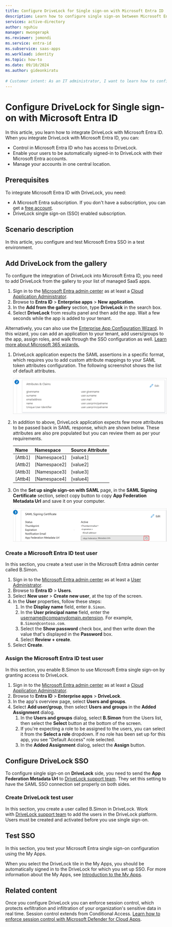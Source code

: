 ```yaml
---
title: Configure DriveLock for Single sign-on with Microsoft Entra ID
description: Learn how to configure single sign-on between Microsoft Entra ID and DriveLock.
services: active-directory
author: nguhiu
manager: mwongerapk
ms.reviewer: jomondi
ms.service: entra-id
ms.subservice: saas-apps
ms.workload: identity
ms.topic: how-to
ms.date: 09/10/2024
ms.author: gideonkiratu

# Customer intent: As an IT administrator, I want to learn how to configure single sign-on between Microsoft Entra ID and Directory Services so that I can control who has access to Directory Services, enable automatic sign-in with Microsoft Entra accounts, and manage my accounts in one central location.
---
```


# Configure DriveLock for Single sign-on with Microsoft Entra ID

In this article,  you learn how to integrate DriveLock with Microsoft Entra ID. When you integrate DriveLock with Microsoft Entra ID, you can:

* Control in Microsoft Entra ID who has access to DriveLock.
* Enable your users to be automatically signed-in to DriveLock with their Microsoft Entra accounts.
* Manage your accounts in one central location.

## Prerequisites

To integrate Microsoft Entra ID with DriveLock, you need:

* A Microsoft Entra subscription. If you don't have a subscription, you can get a [free account](https://azure.microsoft.com/pricing/purchase-options/azure-account?cid=msft_learn).
* DriveLock single sign-on (SSO) enabled subscription.

## Scenario description

In this article,  you configure and test Microsoft Entra SSO in a test environment.







## Add DriveLock from the gallery

To configure the integration of DriveLock into Microsoft Entra ID, you need to add DriveLock from the gallery to your list of managed SaaS apps.

1. Sign in to the [Microsoft Entra admin center](https://entra.microsoft.com) as at least a [Cloud Application Administrator](~/identity/role-based-access-control/permissions-reference.md#cloud-application-administrator).
1. Browse to **Entra ID** > **Enterprise apps** > **New application**.
1. In the **Add from the gallery** section, type **DriveLock** in the search box.
1. Select **DriveLock** from results panel and then add the app. Wait a few seconds while the app is added to your tenant.

Alternatively, you can also use the [Enterprise App Configuration Wizard](https://portal.office.com/AdminPortal/home?Q=Docs#/azureadappintegration). In this wizard, you can add an application to your tenant, add users/groups to the app, assign roles, and walk through the SSO configuration as well. [Learn more about Microsoft 365 wizards.](/microsoft-365/admin/misc/azure-ad-setup-guides)

1. DriveLock application expects the SAML assertions in a specific format, which requires you to add custom attribute mappings to your SAML token attributes configuration. The following screenshot shows the list of default attributes.

	![Screenshot of default application attributes on the setup page.](common/default-attributes.png)

1. In addition to above, DriveLock application expects few more attributes to be passed back in SAML response, which are shown below. These attributes are also pre populated but you can review them as per your requirements.
	
	| Name | Namespace  |  Source Attribute|
	| ---------------| --------------- | --------- |
	| [Attb1] | [Namespace1] | [value1] |
	| [Attb2] | [Namespace2] | [value2] |
	| [Attb3] | [Namespace3] | [value3] |
	| [Attb4] | [Namespace4] | [value4] |

1. On the **Set up single sign-on with SAML** page, in the **SAML Signing Certificate** section, select copy button to copy **App Federation Metadata Url** and save it on your computer.

	![Screenshot of the SAML signing certificate on the setup page.](common/copy-metadataurl.png)
### Create a Microsoft Entra ID test user

In this section, you create a test user in the Microsoft Entra admin center called B.Simon.

1. Sign in to the [Microsoft Entra admin center](https://entra.microsoft.com) as at least a [User Administrator](~/identity/role-based-access-control/permissions-reference.md#user-administrator).
1. Browse to **Entra ID** > **Users**.
1. Select **New user** > **Create new user**, at the top of the screen.
1. In the **User** properties, follow these steps:
   1. In the **Display name** field, enter `B.Simon`.  
   1. In the **User principal name** field, enter the username@companydomain.extension. For example, `B.Simon@contoso.com`.
   1. Select the **Show password** check box, and then write down the value that's displayed in the **Password** box.
   1. Select **Review + create**.
1. Select **Create**.

### Assign the Microsoft Entra ID test user

In this section, you enable B.Simon to use Microsoft Entra single sign-on by granting access to DriveLock.

1. Sign in to the [Microsoft Entra admin center](https://entra.microsoft.com) as at least a [Cloud Application Administrator](~/identity/role-based-access-control/permissions-reference.md#cloud-application-administrator).
1. Browse to **Entra ID** > **Enterprise apps** > **DriveLock**.
1. In the app's overview page, select **Users and groups**.
1. Select **Add user/group**, then select **Users and groups** in the **Added Assignment** dialog.
   1. In the **Users and groups** dialog, select **B.Simon** from the Users list, then select the **Select** button at the bottom of the screen.
   1. If you're expecting a role to be assigned to the users, you can select it from the **Select a role** dropdown. If no role has been set up for this app, you see "Default Access" role selected.
   1. In the **Added Assignment** dialog, select the **Assign** button.

## Configure DriveLock SSO

To configure single sign-on on **DriveLock** side, you need to send the **App Federation Metadata Url** to [DriveLock support team](mailto:Cloud.opsmgmt@drivelock.com). They set this setting to have the SAML SSO connection set properly on both sides.

### Create DriveLock test user

In this section, you create a user called B.Simon in DriveLock. Work with [DriveLock support team](mailto:Cloud.opsmgmt@drivelock.com) to add the users in the DriveLock platform. Users must be created and activated before you use single sign-on.

## Test SSO 

In this section, you test your Microsoft Entra single sign-on configuration using the My Apps.

When you select the DriveLock tile in the My Apps, you should be automatically signed in to the DriveLock for which you set up SSO. For more information about the My Apps, see [Introduction to the My Apps](https://support.microsoft.com/account-billing/sign-in-and-start-apps-from-the-my-apps-portal-2f3b1bae-0e5a-4a86-a33e-876fbd2a4510).

## Related content

Once you configure DriveLock you can enforce session control, which protects exfiltration and infiltration of your organization's sensitive data in real time. Session control extends from Conditional Access. [Learn how to enforce session control with Microsoft Defender for Cloud Apps](/cloud-app-security/proxy-deployment-any-app).
